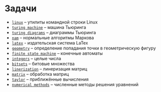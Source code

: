 # Задачи

- [`linux`](linux) – утилиты командной строки Linux
- [`turing machine`](turing_machine) – машина Тьюринга
- [`turing diagrams`](turing_diagrams) – диаграммы Тьюринга
- [`nam`](nam) – нормальные алгоритмы Маркова
- [`latex`](latex) - издательская система LaTex
- [`geometry`](geometry) – определение попадания точки в геометрическую фигуру
- [`finite state machine`](finite_state_machine) – конечные автоматы
- [`integers`](integers) – целые числа
- [`bitsets`](bitsets) – битовые множества
- [`linerization`](linerization) – линеризация матриц
- [`matrix`](matrix) – обработка матриц
- [`taylor`](taylor) – приближённые вычисления
- [`numerical methods`](numerical_methods) – численные методы решения уравнений
